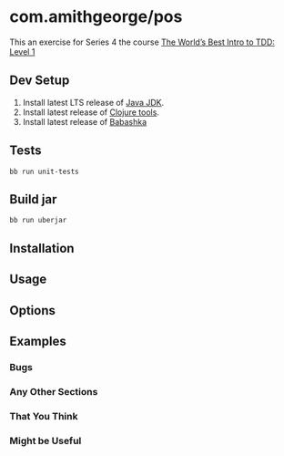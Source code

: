 # com.amithgeorge/pos

This an exercise for Series 4 the course [The World’s Best Intro to TDD: Level 1](https://www.jbrains.ca/training/course/worlds-best-intro-to-tdd/)

## Dev Setup

1. Install latest LTS release of [Java JDK](https://www.azul.com/downloads/?package=jdk).
2. Install latest release of [Clojure tools](https://clojure.org/guides/getting_started#_clojure_installer_and_cli_tools).
3. Install latest release of [Babashka](https://github.com/babashka/babashka#installation)

## Tests

```shell
bb run unit-tests
```

## Build jar

```shell
bb run uberjar
```

## Installation

## Usage

## Options

## Examples

### Bugs

### Any Other Sections

### That You Think

### Might be Useful
